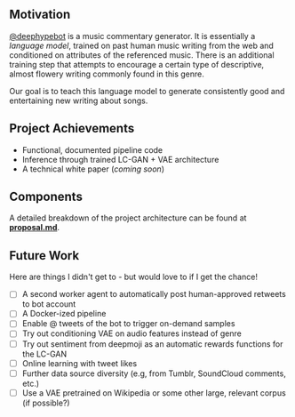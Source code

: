 ## Motivation

[@deephypebot](https://twitter.com/deephypebot) is a music commentary generator. It is essentially a _language model_, trained on past human music writing from the web and conditioned on attributes of the referenced music. There is an additional training step that attempts to encourage a certain type of descriptive, almost flowery writing commonly found in this genre.

Our goal is to teach this language model to generate consistently good and entertaining new writing about songs.

## Project Achievements

- Functional, documented pipeline code
- Inference through trained LC-GAN + VAE architecture
- A technical white paper (_coming soon_)

## Components

A detailed breakdown of the project architecture can be found at [**proposal.md**](https://github.com/iconix/deephypebot/blob/master/proposal.md).

## Future Work

Here are things I didn't get to - but would love to if I get the chance!

- [ ] A second worker agent to automatically post human-approved retweets to bot account
- [ ] A Docker-ized pipeline
- [ ] Enable @ tweets of the bot to trigger on-demand samples
- [ ] Try out conditioning VAE on audio features instead of genre
- [ ] Try out sentiment from deepmoji as an automatic rewards functions for the LC-GAN
- [ ] Online learning with tweet likes
- [ ] Further data source diversity (e.g, from Tumblr, SoundCloud comments, etc.)
- [ ] Use a VAE pretrained on Wikipedia or some other large, relevant corpus (if possible?)
